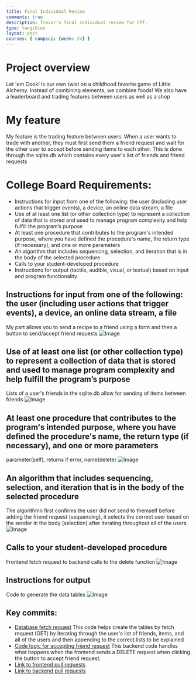 ```yaml
---
title: Final Individual Review
comments: true
description: Trevor's final individual review for CPT.
type: tangibles
layout: post
courses: { compsci: {week: 24} }
---
```


# Project overview
Let 'em Cook! is our own twist on a childhood favorite game of Little Alchemy. Instead of combining elements, we combine foods! We also have a leaderboard and trading features between users as well as a shop

# My feature
My feature is the trading feature between users. When a user wants to trade with another, they must first send them a friend request and wait for the other user to accept before sending items to each other. This is done through the sqlite.db which contains every user's list of friends and friend requests

# College Board Requirements:
- Instructions for input from one of the following: the user (including user actions that trigger events), a device, an online data stream, a file
- Use of at least one list (or other collection type) to represent a collection of data that is stored and used to manage program complexity and help fulfill the program’s purpose
- At least one procedure that contributes to the program's intended purpose, where you have defined the procedure's name, the return type (if necessary), and one or more parameters
- An algorithm that includes sequencing, selection, and iteration that is in the body of the selected procedure
- Calls to your student-developed procedure
- Instructions for output (tactile, audible, visual, or textual) based on input and program functionality

## Instructions for input from one of the following: the user (including user actions that trigger events), a device, an online data stream, a file
My part allows you to send a recipe to a friend using a form and then a button to send/accept friend requests
![Image](https://files.catbox.moe/4iqmus.png)

## Use of at least one list (or other collection type) to represent a collection of data that is stored and used to manage program complexity and help fulfill the program’s purpose
Lists of a user's friends in the sqlite.db allow for sending of items between friends
![Image](https://files.catbox.moe/qtr0zw.png)

## At least one procedure that contributes to the program's intended purpose, where you have defined the procedure's name, the return type (if necessary), and one or more parameters
parameter(self), returns if error, name(delete)
![Image](https://files.catbox.moe/1dzgby.png)

## An algorithm that includes sequencing, selection, and iteration that is in the body of the selected procedure
The algorithmn first confirms the user did not send to themself before adding the friend request (sequencing), it selects the correct user based on the sender in the body (selection) after iterating throughout all of the users
![Image](https://files.catbox.moe/75z56w.png)

## Calls to your student-developed procedure
Frontend fetch request to backend calls to the delete function
![Image](https://files.catbox.moe/3v9efb.png)

## Instructions for output
Code to generate the data tables
![Image](https://files.catbox.moe/u9wmdy.png)

## Key commits:
- <a href="https://github.com/trevorhuang1/lmc-frontend/commit/b768a1cf9b960d3ec8fb0aa223dfbf7b7bc59ee5">Database fetch request</a> This code helps create the tables by fetch request (GET) by iterating through the user's list of friends, items, and all of the users and then appending to the correct lists to be explained
- <a href="https://github.com/trevorhuang1/lmc-backend/commit/9baf6ce9288412a0147ffb00ce55e3f67f6cd8ea">Code logic for accepting friend request</a> This backend code handles what happens when the frontend sends a DELETE request when clicking the button to accept friend request.
- <a href="https://github.com/trevorhuang1/lmc-frontend/pulls?q=is%3Apr+is%3Aclosed+author%3Atrevorhuang1">Link to frontend pull requests</a>
- <a href="https://github.com/trevorhuang1/lmc-backend/pulls?q=is%3Apr+is%3Aclosed+author%3Atrevorhuang1+">Link to backend pull requests</a>

<script src="https://utteranc.es/client.js"
        repo="trevorhuang1/csp_blog"
        issue-term="pathname"
        theme="github-light"
        crossorigin="anonymous"
        async>
</script>